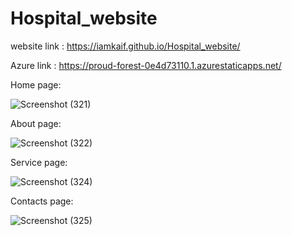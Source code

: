 # Hospital_website

website link : https://iamkaif.github.io/Hospital_website/

Azure link : https://proud-forest-0e4d73110.1.azurestaticapps.net/



Home page:

![Screenshot (321)](https://user-images.githubusercontent.com/104121811/181837309-c9cf7b11-ee20-41f9-ac35-3635c8b2ca36.png)

About page:

![Screenshot (322)](https://user-images.githubusercontent.com/104121811/181837686-20e01e9b-f49e-4cc9-abac-b406a1224dd2.png)

Service page:

![Screenshot (324)](https://user-images.githubusercontent.com/104121811/181837403-3eb8af61-ef97-4d20-9090-db82b198fc15.png)

Contacts page:

![Screenshot (325)](https://user-images.githubusercontent.com/104121811/181837431-b8c73ba8-ac34-4ccf-a71f-a3586856b543.png)
